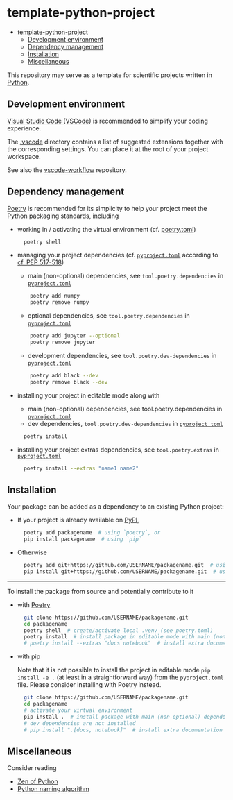# template-python-project

- [template-python-project](#template-python-project)
  - [Development environment](#development-environment)
  - [Dependency management](#dependency-management)
  - [Installation](#installation)
  - [Miscellaneous](#miscellaneous)

This repository may serve as a template for scientific projects written in [Python](https://www.python.org/).

## Development environment

[Visual Studio Code (VSCode)](https://code.visualstudio.com/) is recommended to simplify your coding experience.

The [.vscode](https://github.com/guilgautier/template-python-project/blob/main/.vscode) directory contains a list of suggested extensions together with the corresponding settings.
You can place it at the root of your project workspace.

See also the [vscode-workflow](https://github.com/guilgautier/vscode-workflow) repository.

## Dependency management

[Poetry](https://python-poetry.org/) is recommended for its simplicity to help your project meet the Python packaging standards, including

- working in / activating the virtual environment (cf. [poetry.toml](poetry.toml))

  ```bash
    poetry shell
  ```

- managing your project dependencies (cf. [`pyproject.toml`](pyproject.toml) according to [cf. PEP 517-518](https://www.python.org/dev/peps/pep-0518/#file-format))

  - main (non-optional) dependencies, see `tool.poetry.dependencies` in [`pyproject.toml`](pyproject.toml)

  ```bash
      poetry add numpy
      poetry remove numpy
  ```

  - optional dependencies, see `tool.poetry.dependencies` in [`pyproject.toml`](pyproject.toml)

  ```bash
      poetry add jupyter --optional
      poetry remove jupyter
  ```

  - development dependencies, see `tool.poetry.dev-dependencies` in [`pyproject.toml`](pyproject.toml)

  ```bash
      poetry add black --dev
      poetry remove black --dev
  ```

- installing your project in editable mode along with

  - main (non-optional) dependencies, see tool.poetry.dependencies in [`pyproject.toml`](pyproject.toml)
  - dev dependencies, `tool.poetry.dev-dependencies` in [`pyproject.toml`](pyproject.toml)

  ```bash
    poetry install
  ```

- installing your project extras dependencies, see `tool.poetry.extras` in [`pyproject.toml`](pyproject.toml)

  ```bash
    poetry install --extras "name1 name2"
  ```

## Installation

Your package can be added as a dependency to an existing Python project:

- If your project is already available on [PyPI](https://pypi.org/),

  ```bash
    poetry add packagename  # using `poetry`, or
    pip install packagename  # using `pip`
  ```

- Otherwise

  ```bash
    poetry add git+https://github.com/USERNAME/packagename.git  # using `poetry`, or
    pip install git+https://github.com/USERNAME/packagename.git  # using `pip`
  ```

---

To install the package from source and potentially contribute to it

- with [Poetry](https://python-poetry.org/)

  ```bash
    git clone https://github.com/USERNAME/packagename.git
    cd packagename
    poetry shell  # create/activate local .venv (see poetry.toml)
    poetry install  # install package in editable mode with main (non-optional) dependencies and dev dependencies (see pyproject.toml)
    # poetry install --extras "docs notebook"  # install extra documentation and jupyter notebook dependencies (see pyproject.toml)
  ```

- with pip

  Note that it is not possible to install the project in editable mode `pip install -e .` (at least in a straightforward way) from the `pyproject.toml` file.
  Please consider installing with Poetry instead.

  ```bash
    git clone https://github.com/USERNAME/packagename.git
    cd packagename
    # activate your virtual environment
    pip install .  # install package with main (non-optional) dependencies (see pyproject.toml)
    # dev dependencies are not installed
    # pip install ".[docs, notebook]"  # install extra documentation and jupyter notebook dependencies (see pyproject.toml)
  ```

## Miscellaneous

Consider reading

- [Zen of Python](https://www.python.org/dev/peps/pep-0020/)
- [Python naming algorithm](https://melevir.medium.com/python-functions-naming-the-algorithm-74320a18278d)
